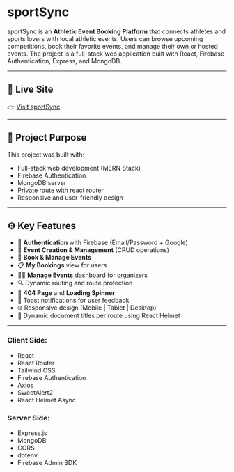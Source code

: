 # sportSync

sportSync is an **Athletic Event Booking Platform** that connects athletes and sports lovers with local athletic events. Users can browse upcoming competitions, book their favorite events, and manage their own or hosted events. The project is a full-stack web application built with React, Firebase Authentication, Express, and MongoDB.

---

## 🚀 Live Site

👉 [Visit sportSync](https://sport-sync-ass-11.web.app/)

---

## 🎯 Project Purpose

This project was built with:

- Full-stack web development (MERN Stack)
- Firebase Authentication
- MongoDB server
- Private route with react router
- Responsive and user-friendly design

---

## ⚙️ Key Features

- 🔐 **Authentication** with Firebase (Email/Password + Google)
- 📅 **Event Creation & Management** (CRUD operations)
- 🛒 **Book & Manage Events**
- 📋 **My Bookings** view for users
- 🧑‍💼 **Manage Events** dashboard for organizers
- 🔍 Dynamic routing and route protection
- 🧭 **404 Page** and **Loading Spinner**
- 🍞 Toast notifications for user feedback
- 🌐 Responsive design (Mobile | Tablet | Desktop)
- 🧠 Dynamic document titles per route using React Helmet

---


### Client Side:
- React
- React Router
- Tailwind CSS
- Firebase Authentication
- Axios
- SweetAlert2
- React Helmet Async

### Server Side:
- Express.js
- MongoDB
- CORS
- dotenv
- Firebase Admin SDK